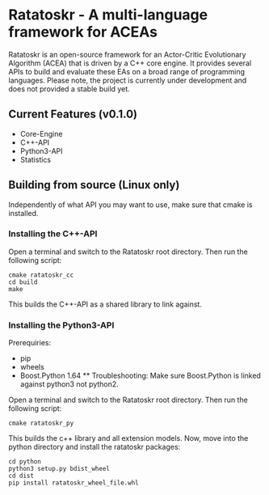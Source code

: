 # Ratatoskr - A multi-language framework for ACEAs
Ratatoskr is an open-source framework for an Actor-Critic Evolutionary Algorithm (ACEA) that is driven by a C++ core engine. It provides several APIs to build and evaluate these EAs on a broad range of programming languages. Please note, the project is currently under development and does not provided a stable build yet.

## Current Features (v0.1.0)
* Core-Engine
* C++-API
* Python3-API
* Statistics
  
## Building from source (Linux only)
Independently of what API you may want to use, make sure that cmake is installed. 

### Installing the C++-API
Open a terminal and switch to the Ratatoskr root directory. Then run the following script:
```{r, engine='bash', count_lines}
cmake ratatoskr_cc
cd build
make
```
This builds the C++-API as a shared library to link against.

### Installing the Python3-API
Prerequiries:
* pip
* wheels
* Boost.Python 1.64
** Troubleshooting: Make sure Boost.Python is linked against python3 not python2. 
  
Open a terminal and switch to the Ratatoskr root directory. Then run the following script:
```{r, engine='bash', count_lines}
cmake ratatoskr_py
```
This builds the c++ library and all extension models. Now, move into the python directory and install the ratatoskr packages:
```{r, engine='bash', count_lines}
cd python
python3 setup.py bdist_wheel
cd dist
pip install ratatoskr_wheel_file.whl
```
